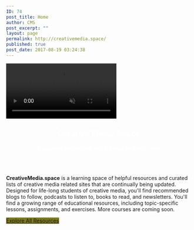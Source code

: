 ```yaml
---
ID: 74
post_title: Home
author: CMS
post_excerpt: ""
layout: page
permalink: http://creativemedia.space/
published: true
post_date: 2017-08-19 03:24:38
---
```

<!-- wp:uagb/section {"align":"wide","block_id":"31e757f7-ce0d-47aa-b3aa-1359737c8151","topPadding":100,"bottomPadding":100,"backgroundType":"video","backgroundVideo":{"id":3751,"title":"mappingspace","filename":"mappingspace-1.mp4","url":"http://creativemedia.space/wp-content/uploads/2017/08/mappingspace-1.mp4","link":"http://creativemedia.space/mappingspace-2/","alt":"","author":"1","description":"","caption":"","name":"mappingspace-2","status":"inherit","uploadedTo":0,"date":"2019-08-03T23:30:00.000Z","modified":"2019-08-03T23:30:00.000Z","menuOrder":0,"mime":"video/mp4","type":"video","subtype":"mp4","icon":"http://creativemedia.space/wp-includes/images/media/video.png","dateFormatted":"August 3, 2019","nonces":{"update":"cbe1bdfc43","delete":"e4a0e0da74","edit":"56f1e15a3f"},"editLink":"http://creativemedia.space/wp-admin/post.php?post=3751\u0026action=edit","meta":{"artist":false,"album":false,"bitrate":368620,"bitrate_mode":false},"authorName":"CMS","filesizeInBytes":279473,"filesizeHumanReadable":"273 KB","context":"","width":1498,"height":316,"fileLength":"0:06","fileLengthHumanReadable":"0 minutes, 6 seconds","image":{"src":"http://creativemedia.space/wp-includes/images/media/video.png","width":48,"height":64},"thumb":{"src":"http://creativemedia.space/wp-includes/images/media/video.png","width":48,"height":64},"compat":{"item":"","meta":""}},"backgroundVideoOpacity":0,"backgroundVideoColor":"#000000"} -->
<section class="wp-block-uagb-section uagb-section__wrap uagb-section__background-video" id="uagb-section-31e757f7-ce0d-47aa-b3aa-1359737c8151"><div class="uagb-section__overlay"></div><div class="uagb-section__video-wrap"><video autoplay loop muted playsinline><source src="http://creativemedia.space/wp-content/uploads/2017/08/mappingspace-1.mp4" type="video/mp4"/></video></div><div class="uagb-section__inner-wrap"><!-- wp:html -->
<h1 style="text-align:center; color: #fff;">Creative Media Space</h1>
<!-- /wp:html -->

<!-- wp:html -->
<p style="text-align:center; color: #fff; margin: 0 auto;">Resources for creative media artists and designers</p>
<!-- /wp:html --></div></section>
<!-- /wp:uagb/section -->

<!-- wp:spacer {"height":50} -->
<div style="height:50px" aria-hidden="true" class="wp-block-spacer"></div>
<!-- /wp:spacer -->

<!-- wp:paragraph {"className":"margin-centered"} -->
<p class="margin-centered"><strong>CreativeMedia.space</strong> is a learning space of helpful resources and curated lists of creative media related sites that are continually being updated. Designed for life-long students of creative media, you'll find recommended blogs to follow, podcasts to listen to, books to read, and newsletters. You'll find a growing range of educational resources, including topic-specific lessons, assignments, and exercises. More courses are coming soon. </p>
<!-- /wp:paragraph -->

<!-- wp:button {"customBackgroundColor":"#7d7a1c","align":"center"} -->
<div class="wp-block-button aligncenter"><a class="wp-block-button__link has-background" href="./resources/" style="background-color:#7d7a1c">Explore All Resources</a></div>
<!-- /wp:button -->

<!-- wp:spacer -->
<div style="height:100px" aria-hidden="true" class="wp-block-spacer"></div>
<!-- /wp:spacer -->